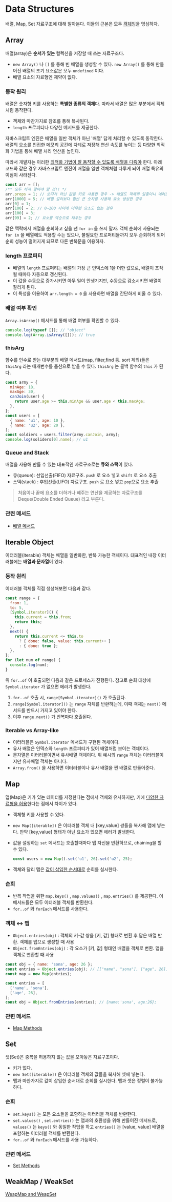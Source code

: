 # Data Structures

배열, Map, Set 자료구조에 대해 알아본다. 이들의 근본은 모두 [객체]()임을 명심하자.

## Array

배열(array)은 **순서가 있는** 컬렉션을 저장할 때 쓰는 자료구조다.

- `new Array()` 나 `[]` 를 통해 빈 배열을 생성할 수 있다. `new Array()` 를 통해 만들어진 배열의 초기 요소값은 모두 `undefined` 이다.
- 배열 요소의 자료형엔 제약이 없다.

### 동작 원리

배열은 숫자형 키를 사용하는 **특별한 종류의 객체**다. 따라서 배열은 많은 부분에서 객체처럼 동작한다.

- 객체와 마찬가지로 참조를 통해 복사된다.
- `length` 프로퍼티나 다양한 메서드를 제공한다.

자바스크립트 엔진은 배열을 일반 객체가 아닌 '배열' 답게 처리할 수 있도록 동작한다. 배열의 요소를 인접한 메모리 공간에 차례로 저장해 연산 속도를 높이는 등 다양한 최적화 기법을 통해 배열 처리 연산을 높인다.

따라서 개발자는 이러한 <u>최적화 기법이 잘 동작할 수 있도록 배열을 다뤄야</u> 한다. 아래 코드와 같은 경우 자바스크립트 엔진이 배열을 일반 객체처럼 다루게 되어 배열 특유의 이점이 사라진다.

```js
const arr = [];
/** 모두 하지 말아야 할 것!! */
arr.props = 1; // 숫자가 아닌 값을 키로 사용한 경우 -> 배열도 객체의 일종이니 에러는 안남
arr[1000] = 5; // 배열 길이보다 훨씬 큰 숫자를 사용해 요소 생성한 경우
arr[0] = 1;
arr[100] = 2; // 0~100 사이에 아무런 요소도 없는 경우
arr[100] = 3;
arr[99] = 2; // 요소를 역순으로 채우는 경우
```

같은 맥락에서 배열을 순회하고 싶을 땐 `for in` 을 쓰지 말자. 객체 순회에 사용되는 `for in` 을 배열에도 적용할 수는 있으나, 불필요한 프로퍼티들까지 모두 순회하게 되어 순회 성능이 떨어지게 되므로 다른 반복문을 이용하자.

### length 프로퍼티

- 배열의 `length` 프로퍼티는 배열의 가장 큰 인덱스에 1을 더한 값으로, 배열이 조작될 때마다 자동으로 갱신된다.
- 이 값을 수동으로 증가시키면 아무 일이 안생기지만, 수동으로 감소시키면 배열이 잘리게 된다.
- 이 특성을 이용하여 `arr.length = 0` 을 사용하면 배열을 간단하게 비울 수 있다.

### 배열 여부 확인

`Array.isArray()` 메서드를 통해 배열 여부를 확인할 수 있다.

```js
console.log(typeof []); // "object"
console.log(Array.isArray([])); // true
```

### thisArg

함수를 인수로 받는 대부분의 배열 메서드(map, filter,find 등. sort 제외)들은 `thisArg` 라는 매개변수를 옵션으로 받을 수 있다. `thisArg` 는 콜백 함수의 `this` 가 된다.

```js
const army = {
  minAge: 18,
  maxAge: 30,
  canJoin(user) {
    return user.age >= this.minAge && user.age < this.maxAge;
  },
};
const users = [
  { name: 'u1', age: 10 },
  { name: 'u2', age: 20 },
];
const soldiers = users.filter(army.canJoin, army);
console.log(soliders[0].name); // u1
```

### Queue and Stack

배열을 사용해 만들 수 있는 대표적인 자료구조로는 **큐와 스택**이 있다.

- 큐(queue): 선입선출(FIFO) 자료구조. `push` 로 요소 넣고 `shift` 로 요소 추출
- 스택(stack) : 후입선출(LIFO) 자료구조. `push` 로 요소 넣고 `pop`으로 요소 추출

> 처음이나 끝에 요소를 더하거나 뺴주는 연산을 제공하는 자료구조를 Deque(Double Ended Queue) 라고 부른다.

### 관련 메서드

- [배열 메서드]()

## Iterable Object

이터러블(iterable) 객체는 배열을 일반화한, 반복 가능한 객체이다. 대표적인 내장 이터러블에는 **배열과 문자열**이 있다.

### 동작 원리

이터러블 객체를 직접 생성해보면 다음과 같다.

```js
const range = {
  from: 1,
  to: 5,
  [Symbol.iterator]() {
    this.current = this.from;
    return this;
  },
  next() {
    return this.current <= this.to
      ? { done: false, value: this.current++ }
      : { done: true };
  },
};
for (let num of range) {
  console.log(num);
}
```

위 `for..of` 이 호출되면 다음과 같은 프로세스가 진행된다. 참고로 순회 대상에 `Symbol.iterator` 가 없으면 에러가 발생한다.

1. `for..of` 호출 시, `range[Symbol.iterator]()` 가 호출된다.
2. `range[Symbol.iterator]()` 는 `range` 자체를 반환하는데, 이때 객체는 `next()` 메서드를 반드시 가지고 있어야 한다.
3. 이후 `range.next()` 가 반복마다 호출된다.

### Iterable vs Array-like

- 이터러블은 `Symbol.iterator` 메서드가 구현된 객체이다.
- 유사 배열은 인덱스와 `length` 프로퍼티가 있어 배열처럼 보이는 객체이다.
- 문자열은 이터러블이면서 유사배열 객체이다. 위 예시의 `range` 객체는 이터러블이지만 유사배열 객체는 아니다.
- `Array.from()` 을 사용하면 이터러블이나 유사 배열을 찐 배열로 만들어준다.

## Map

맵(Map)은 키가 있는 데이터를 저정한다는 점에서 객체와 유사하지만, 키에 <u>다양한 자료형을 허용</u>한다는 점에서 차이가 있다.

- 객체형 키를 사용할 수 있다.

- `new Map([iterable])` 은 이터러블 객체 내 [key,value] 쌍들을 복사해 맵에 넣는다. 만약 [key,value] 형태가 아닌 요소가 있으면 에러가 발생한다.

- 값을 설정하는 `set` 메서드는 호출할때마다 맵 자신을 반환하므로, chaining을 할 수 있다.

  ```js
  const users = new Map().set('u1', 26).set('u2', 25);
  ```

- 객체와 달리 맵은 <u>값이 삽입한 순서대로</u> 순회를 실시한다.

### 순회

- 반복 작업을 위한 `map.keys()` , `map.values()` , `map.entries()` 를 제공한다. 이 메서드들은 모두 이터러블 객체를 반환한다.
- `for..of` 와 `forEach` 메서드를 사용한다.

### 객체 ↔ 맵

- `Object.entries(obj)` : 객체의 키-값 쌍을 [키, 값] 형태로 변환 후 담은 배열 반환. 객체를 맵으로 생성할 때 사용
- `Object.fromEntries(obj)` : 각 요소가 [키, 값] 형태인 배열을 객체로 변환. 맵을 객체로 변환할 때 사용

```js
const obj = { name: 'sona', age: 26 };
const entries = Object.entries(obj); // [["name", "sona"], ["age", 26]]
const map = new Map(entries);

const entries = [
  ['name', 'sona'],
  ['age', 26],
];
const obj = Object.fromEntries(entries); // {name:'sona', age:26};
```

### 관련 메서드

- [Map Methods]()

## Set

셋(Set)은 중복을 허용하지 않는 값을 모아놓은 자료구조이다.

- 키가 없다.
- `new Set([iterable])` 은 이터러블 객체의 값들을 복사해 셋에 넣는다.
- 맵과 마찬가지로 값이 삽입한 순서대로 순회를 실시한다. 맵과 셋은 정렬이 불가능하다.

### 순회

- `set.keys()` 는 모든 요소들을 포함하는 이터러블 객체를 반환한다.
- `set.values()` , `set.entries()` 는 맵과의 호환성을 위해 만들어진 메서드로, `values()` 는 `keys()` 와 동일한 작업을 하고 `entries()` 는 [value, value] 배열을 포함하는 이터러블 객체를 반환한다.
- `for..of` 와 `forEach` 메서드를 사용 가능하다.

### 관련 메서드

- [Set Methods]()

## WeakMap / WeakSet

[WeapMap and WeapSet](/Language/Javascript/0.Core%20Javascript/WeakMap%20and%20WeakSet.md)
